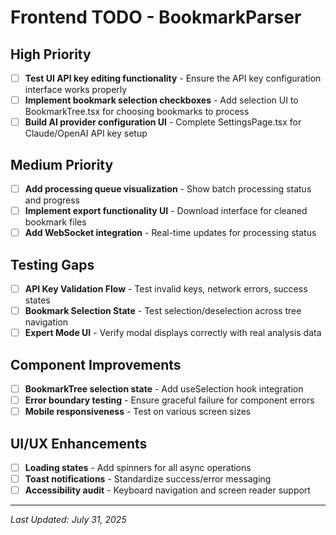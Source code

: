 # Frontend TODO - BookmarkParser

## High Priority
- [ ] **Test UI API key editing functionality** - Ensure the API key configuration interface works properly
- [ ] **Implement bookmark selection checkboxes** - Add selection UI to BookmarkTree.tsx for choosing bookmarks to process
- [ ] **Build AI provider configuration UI** - Complete SettingsPage.tsx for Claude/OpenAI API key setup

## Medium Priority
- [ ] **Add processing queue visualization** - Show batch processing status and progress
- [ ] **Implement export functionality UI** - Download interface for cleaned bookmark files
- [ ] **Add WebSocket integration** - Real-time updates for processing status

## Testing Gaps
- [ ] **API Key Validation Flow** - Test invalid keys, network errors, success states
- [ ] **Bookmark Selection State** - Test selection/deselection across tree navigation
- [ ] **Expert Mode UI** - Verify modal displays correctly with real analysis data

## Component Improvements
- [ ] **BookmarkTree selection state** - Add useSelection hook integration
- [ ] **Error boundary testing** - Ensure graceful failure for component errors
- [ ] **Mobile responsiveness** - Test on various screen sizes

## UI/UX Enhancements
- [ ] **Loading states** - Add spinners for all async operations
- [ ] **Toast notifications** - Standardize success/error messaging
- [ ] **Accessibility audit** - Keyboard navigation and screen reader support

---
*Last Updated: July 31, 2025*